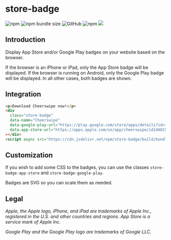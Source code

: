 # store-badge

![npm](https://img.shields.io/npm/v/store-badge)
![npm bundle size](https://img.shields.io/bundlephobia/min/store-badge)
![GitHub](https://img.shields.io/github/license/apuyou/store-badge)
![npm](https://img.shields.io/npm/dt/store-badge)
[![](https://data.jsdelivr.com/v1/package/npm/store-badge/badge)](https://www.jsdelivr.com/package/npm/store-badge)

## Introduction

Display App Store and/or Google Play badges on your website based on the browser.

If the browser is an iPhone or iPad, only the App Store badge will be displayed. If the browser is running on Android, only the Google Play badge will be displayed. In all other cases, both badges are shown.

## Integration

```html
<p>Download Cheerswipe now!</p>
<div
  class="store-badge"
  data-name="Cheerswipe"
  data-google-play-url="https://play.google.com/store/apps/details?id=fr.puyou.cheerswipe"
  data-app-store-url="https://apps.apple.com/us/app/cheerswipe/id1468158095?ls=1"
></div>
<script async src="https://cdn.jsdelivr.net/npm/store-badge/build/bundle.js"></script>
```

## Customization

If you wish to add some CSS to the badges, you can use the classes `store-badge-app-store` and `store-badge-google-play`.

Badges are SVG so you can scale them as needed.

## Legal

_Apple, the Apple logo, iPhone, and iPad are trademarks of Apple Inc., registered in the U.S. and other countries and regions. App Store is a service mark of Apple Inc._

_Google Play and the Google Play logo are trademarks of Google LLC._
